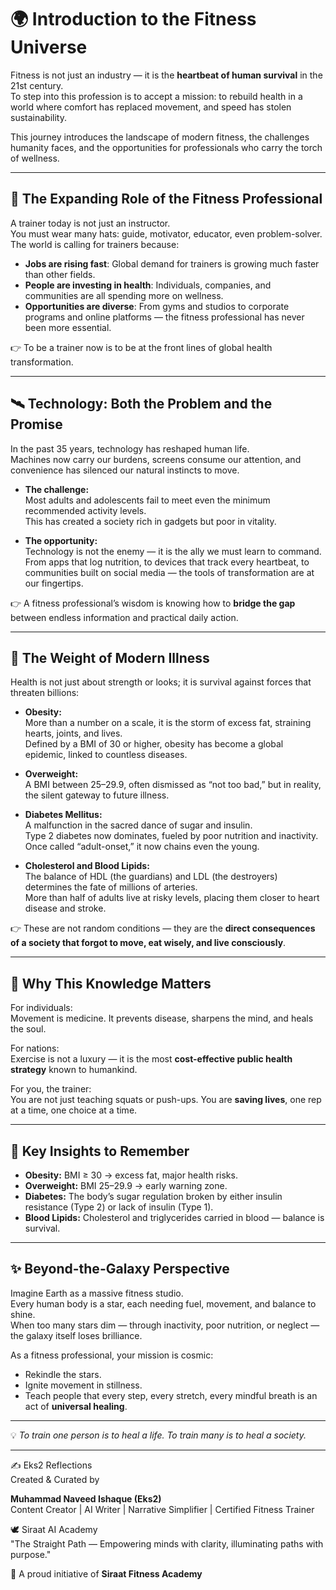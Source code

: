 # 🌍 Introduction to the Fitness Universe

Fitness is not just an industry — it is the **heartbeat of human survival** in the 21st century.  
To step into this profession is to accept a mission: to rebuild health in a world where comfort has replaced movement, and speed has stolen sustainability.  

This journey introduces the landscape of modern fitness, the challenges humanity faces, and the opportunities for professionals who carry the torch of wellness.

---

## 🚀 The Expanding Role of the Fitness Professional

A trainer today is not just an instructor.  
You must wear many hats: guide, motivator, educator, even problem-solver.  
The world is calling for trainers because:  

- **Jobs are rising fast**: Global demand for trainers is growing much faster than other fields.  
- **People are investing in health**: Individuals, companies, and communities are all spending more on wellness.  
- **Opportunities are diverse**: From gyms and studios to corporate programs and online platforms — the fitness professional has never been more essential.  

👉 To be a trainer now is to be at the front lines of global health transformation.

---

## 🛰️ Technology: Both the Problem and the Promise

In the past 35 years, technology has reshaped human life.  
Machines now carry our burdens, screens consume our attention, and convenience has silenced our natural instincts to move.  

- **The challenge:**  
  Most adults and adolescents fail to meet even the minimum recommended activity levels.  
  This has created a society rich in gadgets but poor in vitality.  

- **The opportunity:**  
  Technology is not the enemy — it is the ally we must learn to command.  
  From apps that log nutrition, to devices that track every heartbeat, to communities built on social media — the tools of transformation are at our fingertips.  

👉 A fitness professional’s wisdom is knowing how to **bridge the gap** between endless information and practical daily action.

---

## 🌌 The Weight of Modern Illness

Health is not just about strength or looks; it is survival against forces that threaten billions:  

- **Obesity:**  
  More than a number on a scale, it is the storm of excess fat, straining hearts, joints, and lives.  
  Defined by a BMI of 30 or higher, obesity has become a global epidemic, linked to countless diseases.  

- **Overweight:**  
  A BMI between 25–29.9, often dismissed as “not too bad,” but in reality, the silent gateway to future illness.  

- **Diabetes Mellitus:**  
  A malfunction in the sacred dance of sugar and insulin.  
  Type 2 diabetes now dominates, fueled by poor nutrition and inactivity.  
  Once called “adult-onset,” it now chains even the young.  

- **Cholesterol and Blood Lipids:**  
  The balance of HDL (the guardians) and LDL (the destroyers) determines the fate of millions of arteries.  
  More than half of adults live at risky levels, placing them closer to heart disease and stroke.  

👉 These are not random conditions — they are the **direct consequences of a society that forgot to move, eat wisely, and live consciously**.

---

## 🌟 Why This Knowledge Matters

For individuals:  
Movement is medicine. It prevents disease, sharpens the mind, and heals the soul.  

For nations:  
Exercise is not a luxury — it is the most **cost-effective public health strategy** known to humankind.  

For you, the trainer:  
You are not just teaching squats or push-ups. You are **saving lives**, one rep at a time, one choice at a time.  

---

## 🧠 Key Insights to Remember

- **Obesity:** BMI ≥ 30 → excess fat, major health risks.  
- **Overweight:** BMI 25–29.9 → early warning zone.  
- **Diabetes:** The body’s sugar regulation broken by either insulin resistance (Type 2) or lack of insulin (Type 1).  
- **Blood Lipids:** Cholesterol and triglycerides carried in blood — balance is survival.  

---

## ✨ Beyond-the-Galaxy Perspective

Imagine Earth as a massive fitness studio.  
Every human body is a star, each needing fuel, movement, and balance to shine.  
When too many stars dim — through inactivity, poor nutrition, or neglect — the galaxy itself loses brilliance.  

As a fitness professional, your mission is cosmic:  
- Rekindle the stars.  
- Ignite movement in stillness.  
- Teach people that every step, every stretch, every mindful breath is an act of **universal healing**.  

---

💡 *To train one person is to heal a life. To train many is to heal a society.*  


---

✍️ Eks2 Reflections  
Created & Curated by  

**Muhammad Naveed Ishaque (Eks2)**  
Content Creator | AI Writer | Narrative Simplifier | Certified Fitness Trainer  

🕊️ Siraat AI Academy  
"The Straight Path — Empowering minds with clarity, illuminating paths with purpose."  

💪 A proud initiative of **Siraat Fitness Academy**
